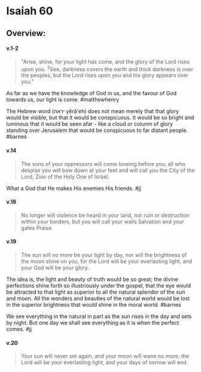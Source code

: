 # Isaiah 60

## Overview:



#### v.1-2
>"Arise, shine, for your light has come, and the glory of the Lord rises upon you. <sup>2</sup>See, darkness covers the earth and thick darkness is over the peoples, but the Lord rises upon you and his glory appears over you."

As far as we have the knowledge of God in us, and the favour of God towards us, our light is come.
#matthewhenry 

The Hebrew word (יראה yērâ'eh) does not mean merely that that glory would be visible, but that it would be conspicuous. It would be so bright and luminous that it would be seen afar - like a cloud or column of glory standing over Jerusalem that would be conspicuous to far distant people.
#barnes 

#### v.14
>The sons of your oppressors will come bowing before you; all who despise you will bow down at your feet and will call you the City of the Lord, Zion of the Holy One of Israel.

What a God that He makes His enemies His friends.
#jj 

#### v.18
>No longer will violence be heard in your land, nor ruin or destruction within your borders, but you will call your walls Salvation and your gates Praise.

#### v.19
>The sun will no more be your light by day, nor will the brightness of the moon shine on you, for the Lord will be your everlasting light, and your God will be your glory.

The idea is, the light and beauty of truth would be so great; the divine perfections shine forth so illustriously under the gospel, that the eye would be attracted to that light as superior to all the natural splendor of the sun and moon. All the wonders and beauties of the natural world would be lost in the superior brightness that would shine in the moral world.
#barnes 

We see everything in the natural in part as the sun rises in the day and sets by night. But one day we shall see everything as it is when the perfect comes.
#jj 

#### v.20
>Your sun will never set again, and your moon will wane no more; the Lord will be your everlasting light, and your days of sorrow will end.

